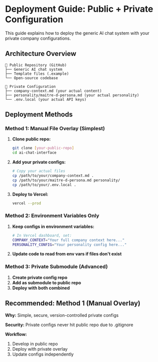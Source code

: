 # Deployment Guide: Public + Private Configuration

This guide explains how to deploy the generic AI chat system with your private company configurations.

## Architecture Overview

```
📁 Public Repository (GitHub)
├── Generic AI chat system
├── Template files (.example)
└── Open-source codebase

📁 Private Configuration
├── company-context.md (your actual content)
├── personality/maitre-d-persona.md (your actual personality)
└── .env.local (your actual API keys)
```

## Deployment Methods

### Method 1: Manual File Overlay (Simplest)

1. **Clone public repo:**
   ```bash
   git clone [your-public-repo]
   cd ai-chat-interface
   ```

2. **Add your private configs:**
   ```bash
   # Copy your actual files
   cp /path/to/your/company-context.md .
   cp /path/to/your/maitre-d-persona.md personality/
   cp /path/to/your/.env.local .
   ```

3. **Deploy to Vercel:**
   ```bash
   vercel --prod
   ```

### Method 2: Environment Variables Only

1. **Keep configs in environment variables:**
   ```bash
   # In Vercel dashboard, set:
   COMPANY_CONTEXT="Your full company context here..."
   PERSONALITY_CONFIG="Your personality config here..."
   ```

2. **Update code to read from env vars if files don't exist**

### Method 3: Private Submodule (Advanced)

1. **Create private config repo**
2. **Add as submodule to public repo**
3. **Deploy with both combined**

## Recommended: Method 1 (Manual Overlay)

**Why:** Simple, secure, version-controlled private configs

**Security:** Private configs never hit public repo due to .gitignore

**Workflow:**
1. Develop in public repo
2. Deploy with private overlay
3. Update configs independently
